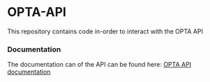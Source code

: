 # OPTA-API
This repository contains code in-order to interact with the OPTA API

### Documentation
The documentation can of the API can be found here: [OPTA API documentation](https://documentation.statsperform.com/docs/data/index.html)
